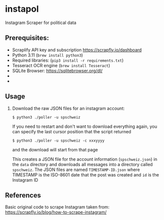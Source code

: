 # instapol
Instagram Scraper for political data


## Prerequisites:

- Scraplify API key and subscription  https://scrapfly.io/dashboard
- Python 3.11 (`brew install python3`)
- Required libraries: (`pip3 install -r requirements.txt`)
- Tesseract OCR engine (`brew install Tesseract`)
- SQLite Browser: https://sqlitebrowser.org/dl/
- 
- 
## Usage

1. Download the raw JSON files for an instagram account:

   `$ python3 ./poller -u spschweiz`

   If you need to restart and don't want to download everything again, you can specify the last
   cursor position that the script returned

   `$ python3 ./poller -u spschweiz -c xxxyyyy`

   and the download will start from that page

   This creates a JSON file for the account information (`spschweiz.json`) in the `data` directory and
   downloads all messages into a directory called `spschweiz`. The JSON files
   are named `TIMESTAMP-ID.json` where TIMESTAMP is the ISO-8601 date that the post 
   was created and `id` is the Instagram ID

## References

Basic original code to scrape Instagram taken from: https://scrapfly.io/blog/how-to-scrape-instagram/